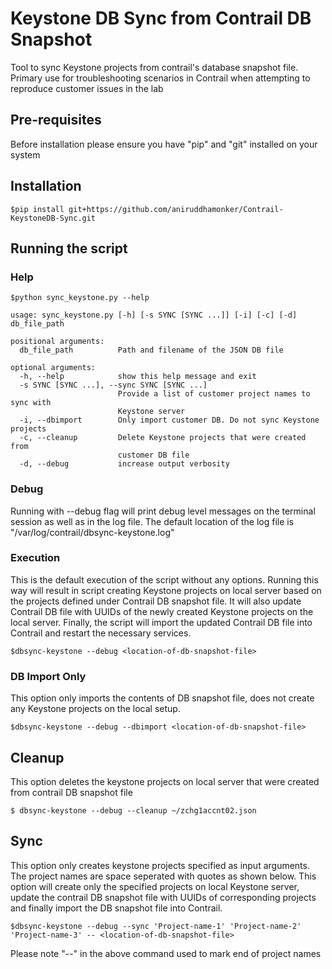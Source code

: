 # Keystone DB Sync from Contrail DB Snapshot
Tool to sync Keystone projects from contrail's database snapshot file.
Primary use for troubleshooting scenarios in Contrail when attempting to reproduce customer issues in the lab

## Pre-requisites
Before installation please ensure you have "pip" and "git" installed on your system

## Installation
```
$pip install git+https://github.com/aniruddhamonker/Contrail-KeystoneDB-Sync.git
```

## Running the script
### Help
```
$python sync_keystone.py --help

usage: sync_keystone.py [-h] [-s SYNC [SYNC ...]] [-i] [-c] [-d] db_file_path

positional arguments:
  db_file_path          Path and filename of the JSON DB file

optional arguments:
  -h, --help            show this help message and exit
  -s SYNC [SYNC ...], --sync SYNC [SYNC ...]
                        Provide a list of customer project names to sync with
                        Keystone server
  -i, --dbimport        Only import customer DB. Do not sync Keystone projects
  -c, --cleanup         Delete Keystone projects that were created from
                        customer DB file
  -d, --debug           increase output verbosity
```

### Debug
Running with --debug flag will print debug level messages on the terminal session as well as in the log file.
The default location of the log file is "/var/log/contrail/dbsync-keystone.log"

### Execution
This is the default execution of the script without any options.
Running this way will result in script creating Keystone projects on local server based on the projects defined under Contrail DB snapshot file. It will also update Contrail DB file with UUIDs of the newly created Keystone projects on the local server.
Finally, the script will import the updated Contrail DB file into Contrail and restart the necessary services.

```
$dbsync-keystone --debug <location-of-db-snapshot-file>
```

### DB Import Only
This option only imports the contents of DB snapshot file, does not create any Keystone projects on the local setup.

```
$dbsync-keystone --debug --dbimport <location-of-db-snapshot-file>
```

## Cleanup
This option deletes the keystone projects on local server that were created from contrail DB snapshot file
```
$ dbsync-keystone --debug --cleanup ~/zchg1accnt02.json
```

## Sync
This option only creates keystone projects specified as input arguments. The project names are space seperated with quotes as shown below. This option will create only the specified projects on local Keystone server, update the contrail DB snapshot file with UUIDs of corresponding projects and finally import the DB snapshot file into Contrail.
```
$dbsync-keystone --debug --sync 'Project-name-1' 'Project-name-2' 'Project-name-3' -- <location-of-db-snapshot-file>
```
Please note "--" in the above command used to mark end of project names


